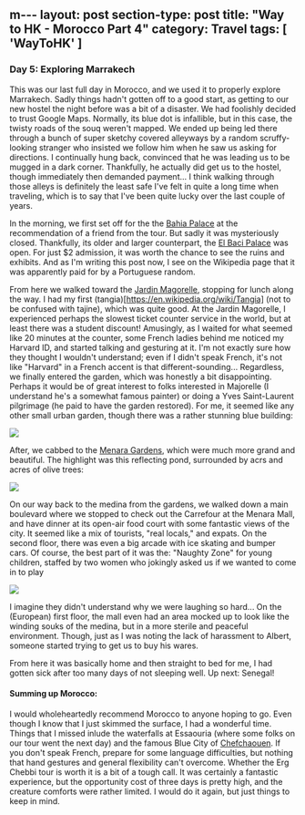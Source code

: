 m---
layout: post
section-type: post
title: "Way to HK - Morocco Part 4"
category: Travel
tags: [ 'WayToHK' ]
---

### Day 5: Exploring Marrakech

This was our last full day in Morocco, and we used it to properly explore Marrakech.
Sadly things hadn't gotten off to a good start, as getting to our new hostel the night
before was a bit of a disaster. We had foolishly decided to trust Google Maps. Normally,
its blue dot is infallible, but in this case, the twisty roads of the souq weren't
mapped. We ended up being led there through a bunch of super sketchy covered alleyways by
a random scruffy-looking stranger who insisted we follow him when he saw us asking for
directions. I continually hung back, convinced that he was leading us to be mugged in a
dark corner. Thankfully, he actually did get us to the hostel, though immediately then
demanded payment... I think walking through those alleys is definitely the least safe I've
felt in quite a long time when traveling, which is to say that I've been quite lucky over
the last couple of years.

In the morning, we first set off for the the
[Bahia Palace](https://en.wikipedia.org/wiki/Bahia_Palace) at the recommendation
of a friend from the tour. But sadly it was mysteriously closed.  Thankfully, its older
and larger counterpart, the [El Baci Palace](https://en.wikipedia.org/wiki/El_Badi_Palace)
was open.  For just $2 admission, it was worth the chance to see the ruins and exhibits.
And as I'm writing this post now, I see on the Wikipedia page that it was apparently paid
for by a Portuguese random.

From here we walked toward the
[Jardin Magorelle](https://en.wikipedia.org/wiki/Majorelle_Garden), stopping for lunch
along the way. I had my first (tangia)[https://en.wikipedia.org/wiki/Tangia] (not to be
confused with tajine), which was quite good.  At the Jardin Magorelle, I experienced
perhaps the slowest ticket counter service in the world, but at least there was a student
discount! Amusingly, as I waited for what seemed like 20 minutes at the counter, some
French ladies behind me noticed my Harvard ID, and started talking and gesturing at
it. I'm not exactly sure how they thought I wouldn't understand; even if I didn't speak
French, it's not like "Harvard" in a French accent is that different-sounding...
Regardless, we finally entered the garden, which was honestly a bit disappointing.
Perhaps it would be of great interest to folks interested in Majorelle (I understand he's
a somewhat famous painter) or doing a Yves Saint-Laurent pilgrimage (he paid to have the
garden restored). For me, it seemed like any other small urban garden, though there was a
rather stunning blue building:

![](https://dl.dropboxusercontent.com/s/p4ajjb4fncytntl/P3210089.JPG?dl=0)

After, we cabbed to the
[Menara Gardens](https://en.wikipedia.org/wiki/Menara_gardens),
which were much more grand and beautiful. The highlight was this reflecting pond,
surrounded by acrs and acres of olive trees:

![](https://dl.dropboxusercontent.com/s/mzp1b0ex07udi63/P3210093.JPG?dl=0)

On our way back to the medina from the gardens, we walked down a main boulevard where we
stopped to check out the Carrefour at the Menara Mall, and have dinner at its open-air
food court with some fantastic views of the city. It seemed like a mix of tourists, "real
locals," and expats. On the second floor, there was even a big arcade with ice skating and
bumper cars.  Of course, the best part of it was the: "Naughty Zone" for young children,
staffed by two women who jokingly asked us if we wanted to come in to play

![](https://dl.dropboxusercontent.com/s/oqthv9k4ebw2wog/P3210106.JPG?dl=0)

I imagine they didn't understand why we were laughing so hard...
On the (European) first floor, the mall even had an area mocked up to look like the 
winding souks of the medina, but in a more sterile and peaceful environment. Though,
just as I was noting the lack of harassment to Albert, someone started trying to get 
us to buy his wares.

From here it was basically home and then straight to bed for me, I had gotten sick after
too many days of not sleeping well. Up next: Senegal!

#### Summing up Morocco:

I would wholeheartedly recommend Morocco to anyone hoping to go. Even though I know that I
just skimmed the surface, I had a wonderful time.  Things that I missed inlude the
waterfalls at Essaouria (where some folks on our tour went the next day) and the famous
Blue City of [Chefchaouen](https://en.wikipedia.org/wiki/Chefchaouen).
If you don't speak French, prepare for some language difficulties, but nothing that hand
gestures and general flexibility can't overcome. Whether the Erg Chebbi tour is worth it
is a bit of a tough call. It was certainly a fantastic experience, but the opportunity
cost of three days is pretty high, and the creature comforts were rather limited. I would
do it again, but just things to keep in mind.